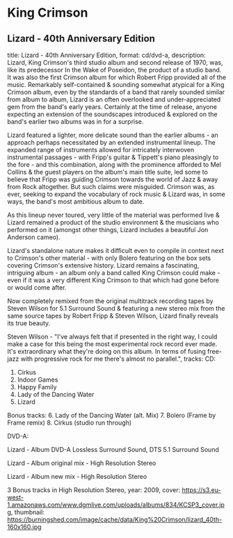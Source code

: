 # King Crimson

## Lizard - 40th Anniversary Edition

title: Lizard - 40th Anniversary Edition,
format: cd/dvd-a,
description: Lizard, King Crimson's third studio album and second release of 1970, was, like its predecessor In the Wake of Poseidon, the product of a studio band. It was also the first Crimson album for which Robert Fripp provided all of the music. Remarkably self-contained & sounding somewhat atypical for a King Crimson album, even by the standards of a band that rarely sounded similar from album to album, Lizard is an often overlooked and under-appreciated gem from the band's early years. Certainly at the time of release, anyone expecting an extension of the soundscapes introduced & explored on the band's earlier two albums was in for a surprise.

Lizard featured a lighter, more delicate sound than the earlier albums - an approach perhaps necessitated by an extended instrumental lineup. The expanded range of instruments allowed for intricately interwoven instrumental passages - with Fripp's guitar & Tippett's piano pleasingly to the fore - and this combination, along with the prominence afforded to Mel Collins & the guest players on the album's main title suite, led some to believe that Fripp was guiding Crimson towards the world of Jazz & away from Rock altogether. But such claims were misguided. Crimson was, as ever, seeking to expand the vocabulary of rock music & Lizard was, in some ways, the band's most ambitious album to date.

As this lineup never toured, very little of the material was performed live & Lizard remained a product of the studio environment & the musicians who performed on it (amongst other things, Lizard includes a beautiful Jon Anderson cameo).

Lizard's standalone nature makes it difficult even to compile in context next to Crimson's other material - with only Bolero featuring on the box sets covering Crimson's extensive history. Lizard remains a fascinating, intriguing album - an album only a band called King Crimson could make - even if it was a very different King Crimson to that which had gone before or would come after.

Now completely remixed from the original multitrack recording tapes by Steven Wilson for 5.1 Surround Sound & featuring a new stereo mix from the same source tapes by Robert Fripp & Steven Wilson, Lizard finally reveals its true beauty.

Steven Wilson - "I've always felt that if presented in the right way, I could make a case for this being the most experimental rock record ever made. It's extraordinary what they're doing on this album. In terms of fusing free-jazz with progressive rock for me there's almost no parallel.",
tracks: CD:

1. Cirkus
2. Indoor Games
3. Happy Family
4. Lady of the Dancing Water
5. Lizard

Bonus tracks: 6. Lady of the Dancing Water (alt. Mix) 7. Bolero (Frame by Frame remix) 8. Cirkus (studio run through)

DVD-A:

Lizard - Album DVD-A Lossless Surround Sound, DTS 5.1 Surround Sound

Lizard - Album original mix - High Resolution Stereo

Lizard - Album new mix - High Resolution Stereo

3 Bonus tracks in
High Resolution Stereo,
year: 2009,
cover: https://s3.eu-west-1.amazonaws.com/www.dgmlive.com/uploads/albums/834/KCSP3_cover.jpg,
thumbnail: https://burningshed.com/image/cache/data/King%20Crimson/lizard_40th-160x160.jpg
